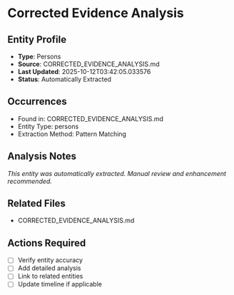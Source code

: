 # Corrected Evidence Analysis

## Entity Profile
- **Type**: Persons
- **Source**: CORRECTED_EVIDENCE_ANALYSIS.md
- **Last Updated**: 2025-10-12T03:42:05.033576
- **Status**: Automatically Extracted

## Occurrences
- Found in: CORRECTED_EVIDENCE_ANALYSIS.md
- Entity Type: persons
- Extraction Method: Pattern Matching

## Analysis Notes
*This entity was automatically extracted. Manual review and enhancement recommended.*

## Related Files
- CORRECTED_EVIDENCE_ANALYSIS.md

## Actions Required
- [ ] Verify entity accuracy
- [ ] Add detailed analysis
- [ ] Link to related entities
- [ ] Update timeline if applicable
